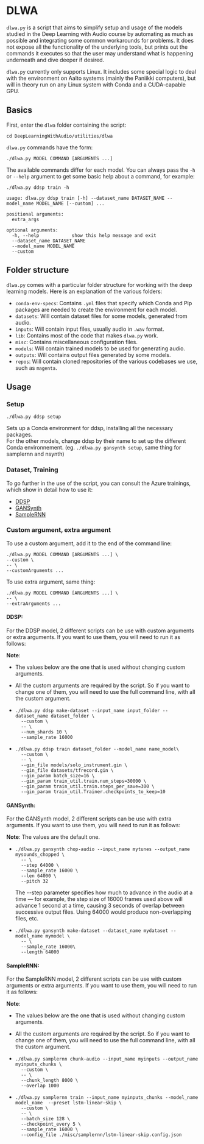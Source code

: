 # DLWA

`dlwa.py` is a script that aims to simplify setup and usage of the models studied in the Deep Learning with Audio course by automating as much as possible and integrating some common workarounds for problems. It does not expose all the functionality of the underlying tools, but prints out the commands it executes so that the user may understand what is happening underneath and dive deeper if desired.

`dlwa.py` currently only supports Linux. It includes some special logic to deal with the environment on Aalto systems (mainly the Paniikki computers), but will in theory run on any Linux system with Conda and a CUDA-capable GPU.

## Basics

First, enter the `dlwa` folder containing the script:

```
cd DeepLearningWithAudio/utilities/dlwa
```

`dlwa.py` commands have the form:

```
./dlwa.py MODEL COMMAND [ARGUMENTS ...]
```

The available commands differ for each model. You can always pass the `-h` or `--help` argument to get some basic help about a command, for example:

```
./dlwa.py ddsp train -h
```

```
usage: dlwa.py ddsp train [-h] --dataset_name DATASET_NAME --model_name MODEL_NAME [--custom] ...

positional arguments:
  extra_args

optional arguments:
  -h, --help            show this help message and exit
  --dataset_name DATASET_NAME
  --model_name MODEL_NAME
  --custom
```

## Folder structure

`dlwa.py` comes with a particular folder structure for working with the deep learning models. Here is an explanation of the various folders:

- `conda-env-specs`: Contains `.yml` files that specify which Conda and Pip packages are needed to create the environment for each model.
- `datasets`: Will contain dataset files for some models, generated from audio.
- `inputs`: Will contain input files, usually audio in `.wav` format.
- `lib`: Contains most of the code that makes `dlwa.py` work.
- `misc`: Contains miscellaneous configuration files.
- `models`: Will contain trained models to be used for generating audio.
- `outputs`: Will contains output files generated by some models.
- `repos`: Will contain cloned repositories of the various codebases we use, such as `magenta`.

## Usage

### Setup

```
./dlwa.py ddsp setup
```
Sets up a Conda environment for ddsp, installing all the necessary packages.  
For the other models, change ddsp by their name to set up the different Conda environnement. (eg. `./dlwa.py gansynth setup`, same thing for samplernn and nsynth)


### Dataset, Training 

To go further in the use of the script, you can consult the Azure trainings, which show in detail how to use it:
* [DDSP](../../02_ddsp/training/azure_training.md)
* [GANSynth](../../03_nsynth_and_gansynth/gansynth/training/azure_training.md)
* [SampleRNN](../../05_samplernn/training/azure_samplernn.md) 



### Custom argument, extra argument

To use a custom argument, add it to the end of the command line: 
```
./dlwa.py MODEL COMMAND [ARGUMENTS ...] \
--custom \
-- \ 
--customArguments ...
```

To use extra argument, same thing: 
```
./dlwa.py MODEL COMMAND [ARGUMENTS ...] \
-- \ 
--extraArguments ...
```

#### DDSP:

For the DDSP model, 2 different scripts can be use with custom arguments or extra arguments. If you want to use them, you will need to run it as follows:

__Note__:
- The values below are the one that is used without changing custom arguments.
- All the custom arguments are required by the script. So if you want to change one of them, you will need to use the full command line, with all the custom argument.

- ``` 
  ./dlwa.py ddsp make-dataset --input_name input_folder --dataset_name dataset_folder \
    --custom \
    -- \
    --num_shards 10 \
    --sample_rate 16000 
  ``` 
- ``` 
  ./dlwa.py ddsp train dataset_folder --model_name name_model\
    --custom \
    -- \
    --gin_file models/solo_instrument.gin \
    --gin_file datasets/tfrecord.gin \ 
    --gin_param batch_size=16 \
    --gin_param train_util.train.num_steps=30000 \
    --gin_param train_util.train.steps_per_save=300 \
    --gin_param train_util.Trainer.checkpoints_to_keep=10
  ``` 

#### GANSynth:

For the GANSynth model, 2 different scripts can be use with extra arguments. If you want to use them, you will need to run it as follows:

__Note__: The values are the default one.

- ``` 
  ./dlwa.py gansynth chop-audio --input_name mytunes --output_name mysounds_chopped \
    -- \
    --step 64000 \
    --sample_rate 16000 \
    --len 64000 \
    --pitch 32
  ``` 
  The --step parameter specifies how much to advance in the audio at a time — for example, the step size of 16000 frames used above will advance 1 second at a time, causing 3 seconds of overlap between successive output files. Using 64000 would produce non-overlapping files, etc.
- ``` 
  ./dlwa.py gansynth make-dataset --dataset_name mydataset --model_name mymodel \
    -- \
    --sample_rate 16000\
    --length 64000
  ``` 


#### SampleRNN:

For the SampleRNN model, 2 different scripts can be use with custom arguments or extra arguments. If you want to use them, you will need to run it as follows:

__Note__: 
- The values below are the one that is used without changing custom arguments.
- All the custom arguments are required by the script. So if you want to change one of them, you will need to use the full command line, with all the custom argument.

- ``` 
  ./dlwa.py samplernn chunk-audio --input_name myinputs --output_name myinputs_chunks \
    --custom \
    -- \
    --chunk_length 8000 \
    --overlap 1000
  ``` 
- ``` 
  ./dlwa.py samplernn train --input_name myinputs_chunks --model_name  model_name  --preset lstm-linear-skip \
    --custom \
    -- \
    --batch_size 128 \
    --checkpoint_every 5 \
    --sample_rate 16000 \
    --config_file ./misc/samplernn/lstm-linear-skip.config.json
  ``` 
